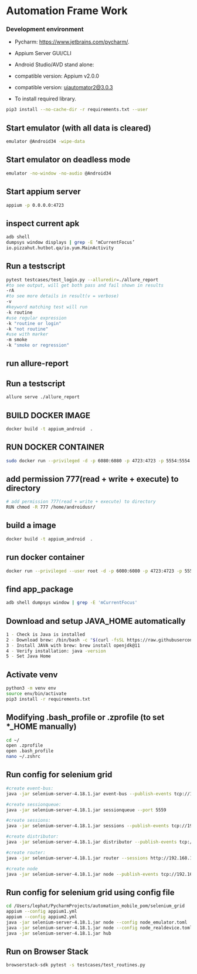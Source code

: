 # Automation Frame Work


### Development environment

- Pycharm: https://www.jetbrains.com/pycharm/.
- Appium Server GUI/CLI
- Android Studio/AVD stand alone:
- compatible version: Appium v2.0.0
- compatible version: uiautomator2@3.0.3


- To install required library.
```zsh
pip3 install --no-cache-dir -r requirements.txt --user
```


## Start emulator (with all data is cleared)
```bash
emulator @Android34 -wipe-data
```

## Start emulator on deadless mode
```bash
emulator -no-window -no-audio @Android34
```

## Start appium server
```bash
appium -p 0.0.0.0:4723
```


## inspect current apk
```bash
adb shell
dumpsys window displays | grep -E ‘mCurrentFocus’
io.pizzahut.hutbot.qa/io.yum.MainActivity
```


## Run a testscript
```bash
pytest testcases/test_login.py --alluredir=./allure_report
#to see output, will get both pass and fail shown in results
-rA
#to see more details in result(v = verbose)
-v
#keyword matching test will run
-k routine
#use regular expression
-k "routine or login"
-k "not routine"
#use with marker
-m smoke
-k "smoke or regression"
```

## run allure-report

## Run a testscript
```bash
allure serve ./allure_report
```

## BUILD DOCKER IMAGE
```bash
docker build -t appium_android  . 
```


## RUN DOCKER CONTAINER
```bash
sudo docker run --privileged -d -p 6080:6080 -p 4723:4723 -p 5554:5554 -p 5555:5555 -e DEVICE="Samsung Galaxy S10"   --name <docker_container_name> <image_name> 
```

## add permission 777(read + write + execute) to directory
```bash
# add permission 777(read + write + execute) to directory
RUN chmod -R 777 /home/androidusr/
```

## build a image
```bash
docker build -t appium_android  .
```

## run docker container
```bash
docker run --privileged --user root -d -p 6080:6080 -p 4723:4723 -p 5554:5554 -p 5555:5555 -e DEVICE="Samsung Galaxy S6"   --name automation_pom_container appium_android

```

## find app_package
```bash
adb shell dumpsys window | grep -E 'mCurrentFocus'
```

## Download and setup JAVA_HOME automatically
```bash
1 - Check is Java is installed 
2 - Download brew: /bin/bash -c "$(curl -fsSL https://raw.githubusercontent.com/Homebrew/install/HEAD/install.sh)"
3 - Install JAVA with brew: brew install openjdk@11
4 - Verify installation: java -version
5 - Set Java Home 
```

## Activate venv
```bash
python3 -m venv env                    
source env/bin/activate                                                       
pip3 install -r requirements.txt
```

## Modifying .bash_profile or .zprofile (to set *_HOME manually)
```bash
cd ~/
open .zprofile
open .bash_profile 
nano ~/.zshrc


```

## Run config for selenium grid
```bash
#create event-bus:
java -jar selenium-server-4.18.1.jar event-bus --publish-events tcp://192.168.1.6:4442 --subscribe-events tcp://192.168.1.6:4443 --port 5557

#create sessionqueue:
java -jar selenium-server-4.18.1.jar sessionqueue --port 5559

#create sessions:
java -jar selenium-server-4.18.1.jar sessions --publish-events tcp://192.168.1.6:4442 --subscribe-events tcp://192.168.1.6:4443 --port 5556

#create distributor:
java -jar selenium-server-4.18.1.jar distributor --publish-events tcp://192.168.1.6:4442 --subscribe-events tcp://192.168.1.6:4443 --sessions http://192.168.1.6:5556 --sessionqueue http://192.168.1.6:5559 --port 5553 --bind-bus false

#create router:
java -jar selenium-server-4.18.1.jar router --sessions http://192.168.1.6:5556 --distributor http://192.168.1.6:5553 --sessionqueue http://192.168.1.6:5559 --port 4444

#create node
java -jar selenium-server-4.18.1.jar node --publish-events tcp://192.168.1.6:4442 --subscribe-events tcp://192.168.1.6:4443
```


## Run config for selenium grid using config file
```bash
cd /Users/lephat/PycharmProjects/automation_mobile_pom/selenium_grid
appium --config appium1.yml
appium --config appium2.yml
java -jar selenium-server-4.18.1.jar node --config node_emulator.toml
java -jar selenium-server-4.18.1.jar node --config node_realdevice.toml
java -jar selenium-server-4.18.1.jar hub
```

## Run on Browser Stack
```bash
browserstack-sdk pytest -s testcases/test_routines.py
```

